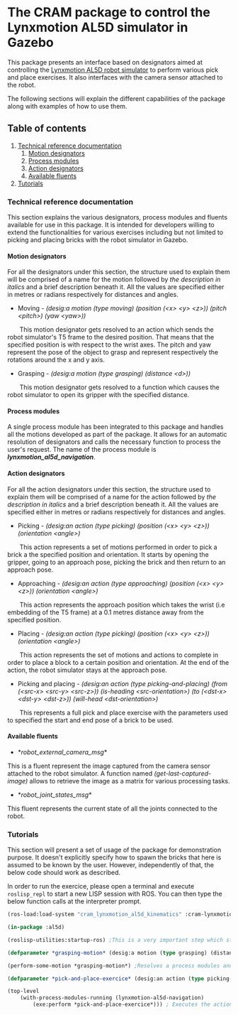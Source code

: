 # The CRAM package to control the Lynxmotion AL5D simulator in Gazebo

This package presents an interface based on designators aimed at controlling the [Lynxmotion AL5D robot simulator](https://github.com/cognitive-robotics-course/lynxmotion_al5d_description/) to perform various pick and place exercises. It also interfaces with the camera sensor attached to the robot. 

The following sections will explain the different capabilities of the package along with examples of how to use them.

## Table of contents

1. [Technical reference documentation](#technical-reference-documentation)
    1. [Motion designators](#motion-designators)
    2. [Process modules](#process-modules)
    3. [Action designators](#action-designators)
    4. [Available fluents](#available-fluents)
2. [Tutorials](#tutorials)

### Technical reference documentation
This section explains the various designators, process modules and fluents available for use in this package. It is intended for developers willing to extend the functionalities for various exercises including but not limited to picking and placing bricks with the robot simulator in Gazebo.

#### Motion designators
For all the designators under this section, the structure used to explain them will be comprised of a name for the motion followed by *the description in italics* and a brief description beneath it. All the values are specified either in metres or radians respectively for distances and angles.

+ Moving - *(desig:a motion (type moving) (position (\<x\> \<y\> \<z\>)) (pitch \<pitch\>) (yaw \<yaw\>))*

&nbsp;&nbsp;&nbsp;&nbsp;&nbsp;&nbsp; This motion designator gets resolved to an action which sends the robot simulator's T5 frame to the desired position. That means that the specified position is with respect to the wrist axes. The pitch and yaw represent the pose of the object to grasp and represent respectively the rotations around the x and y axis.

+ Grasping - *(desig:a motion (type grasping) (distance \<d\>))*

&nbsp;&nbsp;&nbsp;&nbsp;&nbsp;&nbsp; This motion designator gets resolved to a function which causes the robot simulator to open its gripper with the specified distance.


#### Process modules

A single process module has been integrated to this package and handles all the motions developed as part of the package. It allows for an automatic resolution of designators and calls the necessary function to process the user's request. The name of the process module is ***lynxmotion_al5d_navigation***.


#### Action designators

For all the action designators under this section, the structure used to explain them will be comprised of a name for the action followed by *the description in italics* and a brief description beneath it. All the values are specified either in metres or radians respectively for distances and angles.

+ Picking - *(desig:an action (type picking) (position (\<x\> \<y\> \<z\>)) (orientation \<angle\>)*

&nbsp;&nbsp;&nbsp;&nbsp;&nbsp;&nbsp; This action represents a set of motions performed in order to pick a brick a the specified position and orientation. It starts by opening the gripper, going to an approach pose, picking the brick and then return to an approach pose.

+ Approaching - *(desig:an action (type approaching) (position (\<x\> \<y\> \<z\>)) (orientation \<angle\>)*

&nbsp;&nbsp;&nbsp;&nbsp;&nbsp;&nbsp; This action represents the approach position which takes the wrist (i.e embedding of the T5 frame) at a 0.1 metres distance away from the specified position.

+ Placing - *(desig:an action (type picking) (position (\<x\> \<y\> \<z\>)) (orientation \<angle\>)*

&nbsp;&nbsp;&nbsp;&nbsp;&nbsp;&nbsp; This action represents the set of motions and actions to complete in order to place a block to a certain position and orientation. At the end of the action, the robot simulator stays at the approach pose.

+ Picking and placing - *(desig:an action (type picking-and-placing) (from (\<src-x\> \<src-y\> \<src-z\>)) (is-heading \<src-orientation\>) (to (\<dst-x\> \<dst-y\> \<dst-z\>)) (will-head \<dst-orientation\>)*

&nbsp;&nbsp;&nbsp;&nbsp;&nbsp;&nbsp; This represents a full pick and place exercise with the parameters used to specified the start and end pose of a brick to be used.


#### Available fluents

+ \**robot_external_camera_msg*\*

This is a fluent represent the image captured from the camera sensor attached to the robot simulator. A function named *(get-last-captured-image)* allows to retrieve the image as a matrix for various processing tasks.

+ \**robot_joint_states_msg*\*

This fluent represents the current state of all the joints connected to the robot.


### Tutorials
This section will present a set of usage of the package for demonstration purpose. It doesn't explicitly specify how to spawn the bricks that here is assumed to be known by the user. However, independently of that, the below code should work as described.

In order to run the exercice, please open a terminal and execute `roslisp_repl` to start a new LISP session with ROS. You can then type the below function calls at the interpreter prompt.

```lisp
(ros-load:load-system "cram_lynxmotion_al5d_kinematics" :cram-lynxmotion-al5d-kinematics) ; Load the package

(in-package :al5d)

(roslisp-utilities:startup-ros) ;This is a very important step which starts a node and creates the necessary publisher and subscribers to run the program. 

(defparameter *grasping-motion* (desig:a motion (type grasping) (distance 0.03))) ; Defines a motion designator for opening the gripper

(perform-some-motion *grasping-motion*) ;Resolves a process modules and execute the necessary program

(defparameter *pick-and-place-exercice* (desig:an action (type picking-and-placing) (from (0 0.200 0)) (is-heading 0) (to (0.100 0.100 0)) (will-head 3.14159))) ; Defines an action designator to run a pick and place exercice

(top-level
    (with-process-modules-running (lynxmotion-al5d-navigation)
        (exe:perform *pick-and-place-exercice*))) ; Executes the action
```
